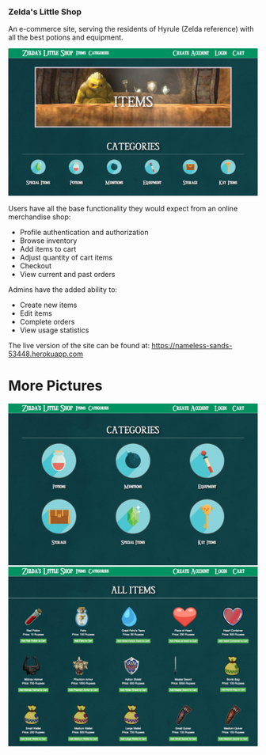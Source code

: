 ### Zelda's Little Shop

An e-commerce site, serving the residents of Hyrule (Zelda reference) with all the best potions and equipment. 

![alt text](https://github.com/ACC25/Zelda-Little-Shop/blob/master/home_page_screenshot.jpeg "homepage")


Users have all the base functionality they would expect from an online merchandise shop:

+ Profile authentication and authorization
+ Browse inventory
+ Add items to cart
+ Adjust quantity of cart items
+ Checkout
+ View current and past orders

Admins have the added ability to:

+ Create new items
+ Edit items
+ Complete orders
+ View usage statistics

The live version of the site can be found at: https://nameless-sands-53448.herokuapp.com

# More Pictures

![alt text](https://github.com/ACC25/Zelda-Little-Shop/blob/master/categories_screenshot.jpeg "categories")
![alt text](https://github.com/ACC25/Zelda-Little-Shop/blob/master/items_screenshot.jpeg "items")


